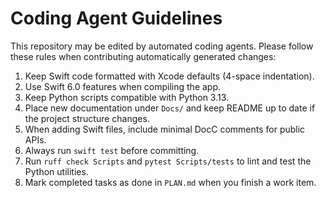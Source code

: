 # Coding Agent Guidelines

This repository may be edited by automated coding agents. Please follow these rules when contributing automatically generated changes:

1. Keep Swift code formatted with Xcode defaults (4-space indentation).
2. Use Swift 6.0 features when compiling the app.
3. Keep Python scripts compatible with Python 3.13.
4. Place new documentation under `Docs/` and keep README up to date if the project structure changes.
5. When adding Swift files, include minimal DocC comments for public APIs.
6. Always run `swift test` before committing.
7. Run `ruff check Scripts` and `pytest Scripts/tests` to lint and test the Python utilities.
8. Mark completed tasks as done in `PLAN.md` when you finish a work item.

